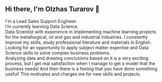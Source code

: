 ## Hi there, I'm Olzhas Turarov 👋

I'm a Lead Sales Support Engineer.<br>
I’m currently learning Data Science.<br>
Data Scientist with experience in implementing machine learning projects for the metallurgical, oil and gas and industrial industries. I constantly improve my skills, study professional literature and materials in English. Looking for an opportunity to apply subject matter expertise and Data Science skills to solve complex business problems.<br>
Analyzing data and drawing conclusions based on it is a very exciting process, but I get real satisfaction when I manage to get a model that the business needs! And then there is a feeling that you have done something useful! This motivates and charges me for new skills and projects.
